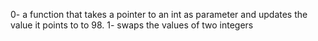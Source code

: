 0- a function that takes a pointer to an int as parameter and
updates the value it points to to 98.
1- swaps the values of two integers
